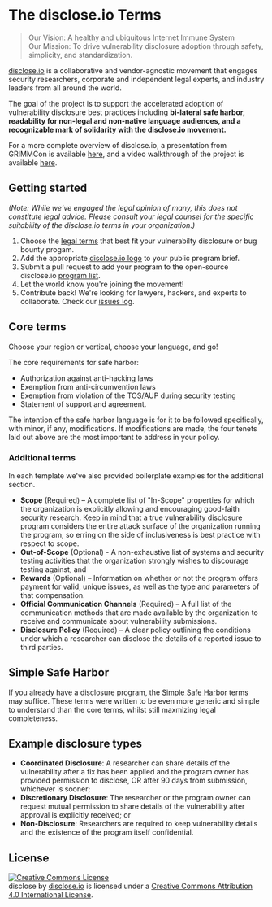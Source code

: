 # The disclose.io Terms

> Our Vision: A healthy and ubiquitous Internet Immune System  
> Our Mission: To drive vulnerability disclosure adoption through safety, simplicity, and standardization.  

[disclose.io](https://disclose.io) is a collaborative and vendor-agnostic movement that engages security researchers, corporate and independent legal experts, and industry leaders from all around the world. 

The goal of the project is to support the accelerated adoption of vulnerability disclosure best practices including **bi-lateral safe harbor, readability for non-legal and non-native language audiences, and a recognizable mark of solidarity with the disclose.io movement.**  

For a more complete overview of disclose.io, a presentation from GRIMMCon is available [here](https://m.disclose.io/2ZuYjkg), and a video walkthrough of the project is available [here](https://www.youtube.com/watch?v=ARWG35whYLs).  

## Getting started

*(Note: While we've engaged the legal opinion of many, this does not constitute legal advice. Please consult your legal counsel for the specific suitability of the disclose.io terms in your organization.)*

1. Choose the [legal terms](https://github.com/disclose/terms) that best fit your vulnerabilty disclosure or bug bounty progam.
2. Add the appropriate [disclose.io logo](https://github.com/disclose/seal) to your public program brief.
3. Submit a pull request to add your program to the open-source disclose.io [program list](https://github.com/disclose/list/blob/master/program-list/program-list.json).
4. Let the world know you're joining the movement!
4. Contribute back! We're looking for lawyers, hackers, and experts to collaborate. Check our [issues log](https://github.com/disclose/list/issues).

## Core terms 

Choose your region or vertical, choose your language, and go! 

The core requirements for safe harbor:
- Authorization against anti-hacking laws
- Exemption from anti-circumvention laws 
- Exemption from violation of the TOS/AUP during security testing
- Statement of support and agreement.

The intention of the safe harbor language is for it to be followed specifically, with minor, if any, modifications. If modifications are made, the four tenets laid out above are the most important to address in your policy.

### Additional terms

In each template we've also provided boilerplate examples for the additional section.
 
- **Scope** (Required) – A complete list of "In-Scope" properties for which the organization is explicitly allowing and encouraging good-faith security research. Keep in mind that a true vulnerability disclosure program considers the entire attack surface of the organization running the program, so erring on the side of inclusiveness is best practice with respect to scope.
- **Out-of-Scope** (Optional) - A non-exhaustive list of systems and security testing activities that the organization strongly wishes to discourage testing against, and
- **Rewards** (Optional) – Information on whether or not the program offers payment for valid, unique issues, as well as the type and parameters of that compensation.
- **Official Communication Channels** (Required) – A full list of the communication methods that are made available by the organization to receive and communicate about vulnerability submissions.
- **Disclosure Policy** (Required) – A clear policy outlining the conditions under which a researcher can disclose the details of a reported issue to third parties. 

## Simple Safe Harbor

If you already have a disclosure program, the [Simple Safe Harbor](simple-safeharbor/simple-safe-harbor.md) terms may suffice. These terms were written to be even more generic and simple to understand than the core terms, whilst still maxmizing legal completeness.

## Example disclosure types

- **Coordinated Disclosure**: A researcher can share details of the vulnerability after a fix has been applied and the program owner has provided permission to disclose, OR after 90 days from submission, whichever is sooner;
- **Discretionary Disclosure**: The researcher or the program owner can request mutual permission to share details of the vulnerability after approval is explicitly received; or
- **Non-Disclosure**: Researchers are required to keep vulnerability details and the existence of the program itself confidential.

## License

<a rel="license" href="http://creativecommons.org/licenses/by/4.0/"><img alt="Creative Commons License" style="border-width:0" src="https://i.creativecommons.org/l/by/4.0/88x31.png" /></a><br /><span xmlns:dct="http://purl.org/dc/terms/" property="dct:title">disclose</span> by <a xmlns:cc="http://creativecommons.org/ns#" href="https://disclose.io" property="cc:attributionName" rel="cc:attributionURL">disclose.io</a> is licensed under a <a rel="license" href="http://creativecommons.org/licenses/by/4.0/">Creative Commons Attribution 4.0 International License</a>.
